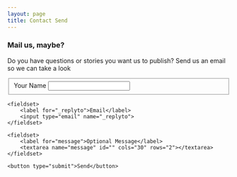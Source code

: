 ```yaml
---
layout: page
title: Contact Send
---
```


<form action="https://formspree.io/hey@sendmagazine.com"
      method="POST">
      <h3 class="section-heading">Mail us, maybe?</h3>
      <p>
      	Do you have questions or stories you want us to publish? Send us an email so we can take a look
      </p>
    <fieldset>
    	<label for="name">Your Name</label>
    	<input type="text" name="name">
	</fieldset>

    <fieldset>
    	<label for="_replyto">Email</label>
    	<input type="email" name="_replyto">
	</fieldset>

    <fieldset>
    	<label for="message">Optional Message</label>
    	<textarea name="message" id="" cols="30" rows="2"></textarea>
    </fieldset>
    
    <button type="submit">Send</button>
</form>